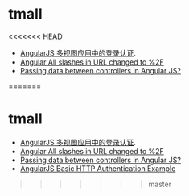 # tmall
<<<<<<< HEAD
- [AngularJS 多视图应用中的登录认证](http://beginor.github.io/2015/05/26/angularjs-multi-view-auth.html).
- [Angular All slashes in URL changed to %2F](https://stackoverflow.com/questions/41272314/angular-all-slashes-in-url-changed-to-2f)
- [Passing data between controllers in Angular JS?](https://stackoverflow.com/questions/20181323/passing-data-between-controllers-in-angular-js)

=======
# tmall
- [AngularJS 多视图应用中的登录认证](http://beginor.github.io/2015/05/26/angularjs-multi-view-auth.html).
- [Angular All slashes in URL changed to %2F](https://stackoverflow.com/questions/41272314/angular-all-slashes-in-url-changed-to-2f)
- [Passing data between controllers in Angular JS?](https://stackoverflow.com/questions/20181323/passing-data-between-controllers-in-angular-js)
- [AngularJS Basic HTTP Authentication Example](http://jasonwatmore.com/post/2014/05/26/angularjs-basic-http-authentication-example)
>>>>>>> master
